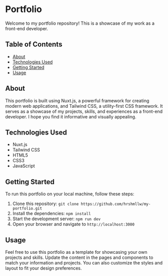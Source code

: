 # Portfolio

Welcome to my portfolio repository! This is a showcase of my work as a front-end developer.

## Table of Contents

-   [About](#about)
-   [Technologies Used](#technologies-used)
-   [Getting Started](#getting-started)
-   [Usage](#usage)

## About

This portfolio is built using Nuxt.js, a powerful framework for creating modern web applications, and Tailwind CSS, a utility-first CSS framework. It serves as a showcase of my projects, skills, and experiences as a front-end developer. I hope you find it informative and visually appealing.

## Technologies Used

-   Nuxt.js
-   Tailwind CSS
-   HTML5
-   CSS3
-   JavaScript

## Getting Started

To run this portfolio on your local machine, follow these steps:

1. Clone this repository: `git clone https://github.com/hrshmllw/my-portfolio.git`
2. Install the dependencies: `npm install`
3. Start the development server: `npm run dev`
4. Open your browser and navigate to `http://localhost:3000`

## Usage

Feel free to use this portfolio as a template for showcasing your own projects and skills. Update the content in the pages and components to match your information and projects. You can also customize the styles and layout to fit your design preferences.
